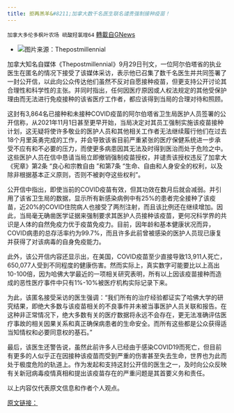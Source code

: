 ```yaml
---
title: 拒再羔羊&#8211;加拿大数千名医生联名谴责强制接种疫苗！
---
```

`加拿大多伦多枫叶农场 硫酸羟氯喹64` [轉載自GNews](https://gnews.org/zh-hans/1564560/)

- ![](https://assets.gnews.org/wp-content/uploads/2021/09/yhu-edited.jpg)图片来源：Thepostmillennial


加拿大知名自媒体《Thepostmillennial》9月29日刊文，一位阿尔伯塔省的执业医生在匿名的情况下接受了该媒体采访，表示他已召集了数千名医生并共同签署了一封公开信，以此向公众传达他们虽然不反对自愿接种疫苗，但更支持公开讨论其合理性和科学性的主张。并同时指出，任何因医疗原因或人权法规定的其他受保护理由而无法进行免疫接种的该省医疗工作者，都应该得到当局的合理对待和照顾。

这封有3,864名已接种和未接种COVID疫苗的阿尔伯塔省卫生局医护人员签署的公开信称，从2021年11月1日甚至更早开始，当局决定对其员工强制实施该疫苗接种计划，这无疑将使许多敬业的医护人员和其他相关工作者无法继续履行他们在过去18个月里英勇完成的工作，并会导致该省目前严重紧张的医疗保健系统进一步承受不应有和不必要的压力，而使更多病患因其无法及时得到医治而处于危险之中。这些医护人员在信中恳请当局立即撤销强制疫苗授权，并谴责该授权违反了加拿大《宪章》第2条 “良心和宗教自由 ”和第7条 “生命、自由和人身安全的权利，以及除非根据基本正义原则，否则不被剥夺这些权利”。

公开信中指出，即使当前的COVID疫苗有效，但其功效在数月后就会减弱。并引用了该省卫生局的数据，显示所有新感染病例中有25%的患者完全接种了该疫苗，近20%的COVID住院病人也接受了两剂注射，而且该比例还在继续增加。因此，当局毫无确凿医学证据来强制要求其医护人员接种该疫苗，更何况科学界的共识是人体的自然免疫力优于疫苗免疫力。目前，因年龄和基本健康状况而异，COVID病患的总存活率约为99.7%，而且许多此前曾被感染的医护人员现已康复并获得了对该病毒的自身免疫能力。

此外，该公开信内容还显示出，在美国，COVID疫苗至少直接导致13,911人死亡，650,077人受到不同程度的健康伤害。然而实际上，真实数字可能要比以上高出10-100倍，因为哈佛大学最近的一项相关研究表明，所有以上因该疫苗接种而造成的恶性医疗事件中只有1%-10%被医疗机构实际记录下来。

为此，该匿名接受采访的医生强调：“我们所有的治疗经验都证实了哈佛大学的研究结果，即绝大多数与该疫苗相关的不良事件并未被当事医护人员关联和报告。在这种非正常情况下，绝大多数有关的医疗数据将永远不会存在，更无法准确评估医疗事故的相关因果关系和真正确保病患者的生命安全。而所有这些都是公众获得适当知情权和必要同意权的基石。”

最后，该医生还警告说，虽然此前许多人已经由于感染COVID19而死亡，但目前有更多的人似乎正在因接种该疫苗而受到严重的伤害甚至失去生命，世界也为此而处于极度危险的轨道上。作为发起和支持这封公开信的医生之一，及时向公众反映有关新冠病毒疫情真相和提出该疫苗存在的严重问题是其首要义务和责任。

以上内容仅代表原文信息和作者个人观点。

[原文链接：](https://thepostmillennial.com/alberta-healthcare-open-dialogue-mandate)
